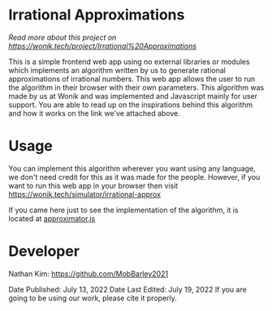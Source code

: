 # Irrational Approximations
*Read more about this project on https://wonik.tech/project/Irrational%20Approximations*


This is a simple frontend web app using no external libraries or modules which implements an algorithm written by us to generate rational approximations of irrational numbers. This web app allows the user to run the algorithm in their browser with their own parameters. This algorithm was made by us at Wonik and was implemented and Javascript mainly for user support. You are able to read up on the inspirations behind this algorithm and how it works on the link we've attached above.

# Usage

You can implement this algorithm wherever you want using any language, we don't need credit for this as it was made for the people. However, if you want to run this web app in your browser then visit https://wonik.tech/simulator/irrational-approx

If you came here just to see the implementation of the algorithm, it is located at [approximator.js](https://github.com/Wonik-Studios/irrational-approximations/blob/main/approximator.js)

# Developer
Nathan Kim: https://github.com/MobBarley2021

Date Published: July 13, 2022 
Date Last Edited: July 19, 2022 
If you are going to be using our work, please cite it properly.

